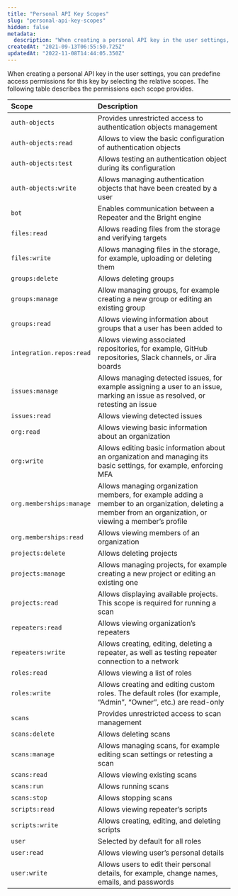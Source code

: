 ```yaml
---
title: "Personal API Key Scopes"
slug: "personal-api-key-scopes"
hidden: false
metadata: 
  description: "When creating a personal API key in the user settings, you can predefine access permissions for this key by selecting the relative scopes. The following table describes the permissions each scope provides."
createdAt: "2021-09-13T06:55:50.725Z"
updatedAt: "2022-11-08T14:44:05.350Z"
---
```

When creating a personal API key in the user settings, you can predefine access permissions for this key by selecting the relative scopes. The following table describes the permissions each scope provides.  

| Scope                    | Description                                                                                                                                                 |
| :----------------------- | :---------------------------------------------------------------------------------------------------------------------------------------------------------- |
| `auth-objects`           | Provides unrestricted access to authentication objects management                                                                                           |
| `auth-objects:read`      | Allows to view the basic configuration of authentication objects                                                                                            |
| `auth-objects:test`      | Allows testing an authentication object during its configuration                                                                                            |
| `auth-objects:write`     | Allows managing authentication objects that have been created by a user                                                                                     |
| `bot`                    | Enables communication between a Repeater and the Bright engine                                                                                              |
| `files:read`             | Allows reading files from the storage and verifying targets                                                                                                 |
| `files:write`            | Allows managing files in the storage, for example, uploading or deleting them                                                                               |
| `groups:delete`          | Allows deleting groups                                                                                                                                      |
| `groups:manage`          | Allow managing groups, for example creating a new group or editing an existing group                                                                        |
| `groups:read`            | Allows viewing information about groups that a user has been added to                                                                                       |
| `integration.repos:read` | Allows viewing associated repositories, for example, GitHub repositories, Slack channels, or Jira boards                                                    |
| `issues:manage`          | Allows managing detected issues, for example assigning a user to an issue, marking an issue as resolved, or retesting an issue                              |
| `issues:read`            | Allows viewing detected issues                                                                                                                              |
| `org:read`               | Allows viewing basic information about an organization                                                                                                      |
| `org:write`              | Allows editing basic information about an organization and managing its basic settings, for example, enforcing MFA                                          |
| `org.memberships:manage` | Allows managing organization members, for example adding a member to an organization, deleting a member from an organization, or viewing a member’s profile |
| `org.memberships:read`   | Allows viewing members of an organization                                                                                                                   |
| `projects:delete`        | Allows deleting projects                                                                                                                                    |
| `projects:manage`        | Allows managing projects, for example creating a new project or editing an existing one                                                                     |
| `projects:read`          | Allows displaying available projects. This scope is required for running a scan                                                                             |
| `repeaters:read`         | Allows viewing organization’s repeaters                                                                                                                     |
| `repeaters:write`        | Allows creating, editing, deleting a repeater, as well as testing repeater connection to a network                                                          |
| `roles:read`             | Allows viewing a list of roles                                                                                                                              |
| `roles:write`            | Allows creating and editing custom roles. The default roles (for example, “Admin”, “Owner”, etc.) are read-only                                             |
| `scans`                  | Provides unrestricted access to scan management                                                                                                             |
| `scans:delete`           | Allows deleting scans                                                                                                                                       |
| `scans:manage`           | Allows managing scans, for example editing scan settings or retesting a scan                                                                                |
| `scans:read`             | Allows viewing existing scans                                                                                                                               |
| `scans:run`              | Allows running scans                                                                                                                                        |
| `scans:stop`             | Allows stopping scans                                                                                                                                       |
| `scripts:read`           | Allows viewing repeater’s scripts                                                                                                                           |
| `scripts:write`          | Allows creating, editing, and deleting scripts                                                                                                              |
| `user`                   | Selected by default for all roles                                                                                                                           |
| `user:read`              | Allows viewing user’s personal details                                                                                                                      |
| `user:write`             | Allows users to edit their personal details, for example, change names, emails, and passwords                                                               |